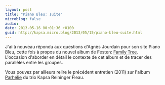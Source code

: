 ```yaml
---
layout: post
title: "Piano Bleu: suite"
microblog: false
audio: 
date: 2013-05-16 00:01:36 +0100
guid: http://kapsa.micro.blog/2013/05/15/piano-bleu-suite.html
---
```

J'ai à nouveau répondu aux questions d'Agnès Jourdain pour son site Piano Bleu, cette fois à propos du nouvel album de Festen: <a href="http://www.pianobleu.com/actuel/disque20130514.html">Family Tree</a>. L'occasion d'aborder en détail le contexte de cet album et de tracer des parallèles entre les groupes.

Vous pouvez par ailleurs relire le précédent entretien (2011) sur l'album <a href="http://www.pianobleu.com/actuel/disque20110804.html">Parhélie</a> du trio Kapsa Reininger Fleau.

